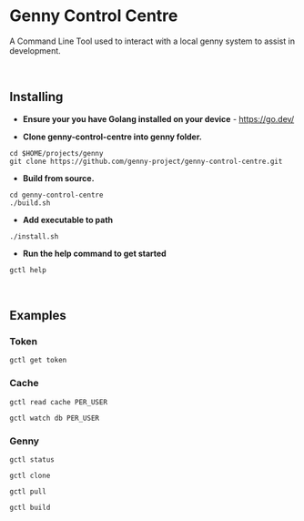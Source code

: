 # Genny Control Centre

A Command Line Tool used to interact with a local genny system to assist in development.

&nbsp;

## Installing

* **Ensure your you have Golang installed on your device** - https://go.dev/

* **Clone genny-control-centre into genny folder.**
```shell
cd $HOME/projects/genny
git clone https://github.com/genny-project/genny-control-centre.git
```
* **Build from source.**
```shell
cd genny-control-centre
./build.sh
```
* **Add executable to path**
```shell
./install.sh
```
* **Run the help command to get started**
```shell
gctl help
```

&nbsp;

## Examples

### Token

```shell
gctl get token
```

### Cache

```shell
gctl read cache PER_USER
```

```shell
gctl watch db PER_USER
```

### Genny

```shell
gctl status
```

```shell
gctl clone
```

```shell
gctl pull
```

```shell
gctl build
```
